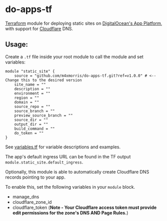 # do-apps-tf

[Terraform](https://www.terraform.io) module for deploying static sites on [DigitalOcean's App Platform](https://www.digitalocean.com/products/app-platform), with support for [Cloudflare](https://cloudflare.com) DNS.

## Usage:
Create a `.tf` file inside your root module to call the module and set variables:
```
module "static_site" {
	source = "github.com/m4xmorris/do-apps-tf.git?ref=v1.0.0" # <-- Change this to the desired version
	site_name = ""
	description = ""
	environment = ""
	region = ""
	domain = ""
	source_repo = ""
	source_branch = ""
	preview_source_branch = ""
	source_dir = ""
	output_dir = ""
	build_command = ""
	do_token = ""
}

```
See [variables.tf](variables.tf) for variable descriptions and examples.

The app's default ingress URL can be found in the TF output `module.static_site.default_ingress`.

Optionally, this module is able to automatically create Cloudflare DNS records pointing to your app. 

To enable this, set the following variables in your `module` block.
* manage_dns
* cloudflare_zone_id
* cloudflare_token (**Note - Your Cloudflare access token must provide edit permissions for the zone's DNS AND Page Rules.**)
